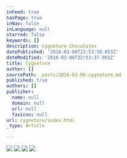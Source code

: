 ```yaml
---
inFeed: true
hasPage: true
inNav: false
inLanguage: null
starred: false
keywords: []
description: Cygneture Chocolates
datePublished: '2016-03-08T22:53:50.853Z'
dateModified: '2016-03-08T22:53:37.965Z'
title: Cygneture
author: []
sourcePath: _posts/2016-03-06-cygneture.md
published: true
authors: []
publisher:
  name: null
  domain: null
  url: null
  favicon: null
url: cygneture/index.html
_type: Article

---
```

![](https://s3-us-west-2.amazonaws.com/the-grid-img/p/c5270b618823608e582d1191a3807435be1a7fec.jpg)
![](https://s3-us-west-2.amazonaws.com/the-grid-img/p/e82769370d2b835fd14b11c6b58dbf588396743c.jpg)
![](https://s3-us-west-2.amazonaws.com/the-grid-img/p/1fa4d56983267960b6a34ae3afdeb66920104f3e.jpg)
![](https://s3-us-west-2.amazonaws.com/the-grid-img/p/cfb627219d0b37f7b5253ebf3a6c7f8db89c6709.jpg)